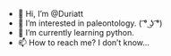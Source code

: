 - 👋 Hi, I’m @Duriatt
- 👀 I’m interested in paleontology. ( ͡° ͜ʖ ͡°)
- 🌱 I’m currently learning python.
- 📫 How to reach me? I don’t know...
